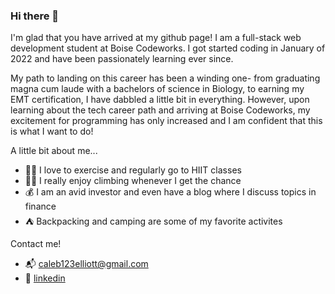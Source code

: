 ### Hi there 👋

I'm glad that you have arrived at my github page! I am a full-stack web development student at Boise Codeworks. I got started coding in January of 2022 and have been passionately learning ever since. 

My path to landing on this career has been a winding one- from graduating magna cum laude with a bachelors of science in Biology, to earning my EMT certification, I have dabbled a little bit in everything. However, upon learning about the tech career path and arriving at Boise Codeworks, my excitement for programming has only increased and I am confident that this is what I want to do!

A little bit about me...

- 🏃‍♂️ I love to exercise and regularly go to HIIT classes
- 🧗‍♂️ I really enjoy climbing whenever I get the chance
- 💰 I am an avid investor and even have a blog where I discuss topics in finance
- ⛺️ Backpacking and camping are some of my favorite activites

Contact me!

- 📬 caleb123elliott@gmail.com
- 💼 [linkedin](https://www.linkedin.com/in/caleb-elliott-9368b3226/)


<!--
**CALEBELLIOTT/CALEBELLIOTT** is a ✨ _special_ ✨ repository because its `README.md` (this file) appears on your GitHub profile.

Here are some ideas to get you started:

- 🔭 I’m currently working on ...
- 🌱 I’m currently learning ...
- 👯 I’m looking to collaborate on ...
- 🤔 I’m looking for help with ...
- 💬 Ask me about ...
- 📫 How to reach me: ...
- 😄 Pronouns: ...
- ⚡ Fun fact: ...
-->
